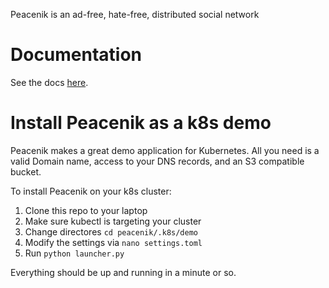 Peacenik is an ad-free, hate-free, distributed social network

# Documentation 

See the docs [here](https://about.peacenik.app).

# Install Peacenik as a k8s demo

Peacenik makes a great demo application for Kubernetes. All you need is a valid Domain name, access to your DNS records, and an S3 compatible bucket.

To install Peacenik on your k8s cluster:

1. Clone this repo to your laptop
2. Make sure kubectl is targeting your cluster
3. Change directores `cd peacenik/.k8s/demo`
4. Modify the settings via `nano settings.toml`
5. Run `python launcher.py`

Everything should be up and running in a minute or so.



<!-- Security scan triggered at 2025-09-01 22:25:59 -->

<!-- Security scan triggered at 2025-09-07 01:41:22 -->

<!-- Security scan triggered at 2025-09-09 05:19:41 -->

<!-- Security scan triggered at 2025-09-28 15:22:43 -->